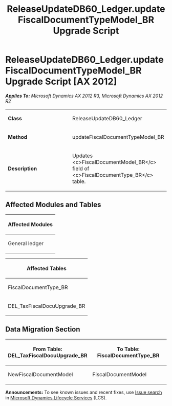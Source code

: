 ﻿---
title: ReleaseUpdateDB60_Ledger.updateFiscalDocumentTypeModel_BR Upgrade Script
TOCTitle: ReleaseUpdateDB60_Ledger.updateFiscalDocumentTypeModel_BR Upgrade Script
ms:assetid: d90c6cb3-b33e-5aa4-e64a-ab3ce74dc14f
ms:mtpsurl: https://msdn.microsoft.com/en-us/library/JJ687131(v=AX.60)
ms:contentKeyID: 49711577
ms.date: 05/18/2015
mtps_version: v=AX.60
---

# ReleaseUpdateDB60\_Ledger.updateFiscalDocumentTypeModel\_BR Upgrade Script [AX 2012]


_**Applies To:** Microsoft Dynamics AX 2012 R3, Microsoft Dynamics AX 2012 R2_

<table>
<colgroup>
<col style="width: 50%" />
<col style="width: 50%" />
</colgroup>
<tbody>
<tr class="odd">
<td><p><strong>Class</strong></p></td>
<td><p>ReleaseUpdateDB60_Ledger</p></td>
</tr>
<tr class="even">
<td><p><strong>Method</strong></p></td>
<td><p>updateFiscalDocumentTypeModel_BR</p></td>
</tr>
<tr class="odd">
<td><p><strong>Description</strong></p></td>
<td><p>Updates &lt;c&gt;FiscalDocumentModel_BR&lt;/c&gt; field of &lt;c&gt;FiscalDocumentType_BR&lt;/c&gt; table.</p></td>
</tr>
</tbody>
</table>


## Affected Modules and Tables

<table>
<colgroup>
<col style="width: 100%" />
</colgroup>
<thead>
<tr class="header">
<th><p>Affected Modules</p></th>
</tr>
</thead>
<tbody>
<tr class="odd">
<td><p>General ledger</p></td>
</tr>
</tbody>
</table>


<table>
<colgroup>
<col style="width: 100%" />
</colgroup>
<thead>
<tr class="header">
<th><p>Affected Tables</p></th>
</tr>
</thead>
<tbody>
<tr class="odd">
<td><p>FiscalDocumentType_BR</p></td>
</tr>
<tr class="even">
<td><p>DEL_TaxFiscalDocuUpgrade_BR</p></td>
</tr>
</tbody>
</table>


## Data Migration Section

<table>
<colgroup>
<col style="width: 50%" />
<col style="width: 50%" />
</colgroup>
<thead>
<tr class="header">
<th><p>From Table: DEL_TaxFiscalDocuUpgrade_BR</p></th>
<th><p>To Table: FiscalDocumentType_BR</p></th>
</tr>
</thead>
<tbody>
<tr class="odd">
<td><p>NewFiscalDocumentModel</p></td>
<td><p>FiscalDocumentModel</p></td>
</tr>
</tbody>
</table>

  
**Announcements:** To see known issues and recent fixes, use [Issue search](http://go.microsoft.com/fwlink/?linkid=389258) in [Microsoft Dynamics Lifecycle Services](http://go.microsoft.com/fwlink/?linkid=306505) (LCS).

